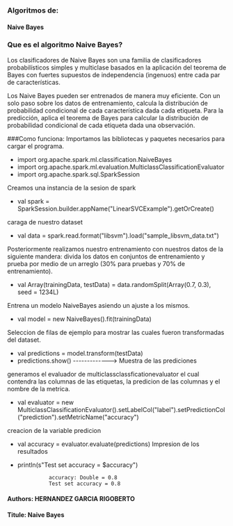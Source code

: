 ### Algoritmos de:

#### Naive Bayes
### Que es el algoritmo Naive Bayes?

Los clasificadores de Naive Bayes son una familia de clasificadores probabilísticos simples y multiclase basados ​​en la aplicación del teorema de Bayes con fuertes supuestos de independencia (ingenuos) entre cada par de características.

Los Naive Bayes pueden ser entrenados de manera muy eficiente. Con un solo paso sobre los datos de entrenamiento, calcula la distribución de probabilidad condicional de cada característica dada cada etiqueta. Para la predicción, aplica el teorema de Bayes para calcular la distribución de probabilidad condicional de cada etiqueta dada una observación.

###Como funciona: 
Importamos las bibliotecas y paquetes necesarios para cargar el programa.
* import  org.apache.spark.ml.classification.NaiveBayes 
* import  org.apache.spark.ml.evaluation.MulticlassClassificationEvaluator
* import org.apache.spark.sql.SparkSession

Creamos una instancia de la sesion de spark
* val spark = SparkSession.builder.appName("LinearSVCExample").getOrCreate()

caraga de nuestro dataset
* val data = spark.read.format("libsvm").load("sample_libsvm_data.txt")

Posteriormente realizamos nuestro entrenamiento con nuestros datos de la siguiente mandera:
 divida los datos en conjuntos de entrenamiento y prueba por medio de un arreglo (30% para pruebas y 70% de entrenamiento).
* val Array(trainingData, testData) = data.randomSplit(Array(0.7, 0.3), seed = 1234L)

Entrena un modelo NaiveBayes asiendo un ajuste a los mismos. 
* val model = new NaiveBayes().fit(trainingData)

Seleccion de filas de ejemplo para mostrar las cuales fueron transformadas del dataset.
* val predictions = model.transform(testData)
* predictions.show() -------------> Muestra de las prediciones 

generamos el evaluador de multiclassclassficationevaluator el cual contendra las columnas de las etiquetas, la predicion de las columnas y el nombre de la metrica.
* val evaluator = new MulticlassClassificationEvaluator().setLabelCol("label").setPredictionCol("prediction").setMetricName("accuracy")

creacion de la variable predicion 
* val accuracy = evaluator.evaluate(predictions)
Impresion de los resultados 
* println(s"Test set accuracy = $accuracy") 

                accuracy: Double = 0.8
                Test set accuracy = 0.8
#### Authors: HERNANDEZ GARCIA RIGOBERTO
#### Titule: Naive Bayes
